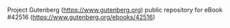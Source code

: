 Project Gutenberg (https://www.gutenberg.org) public repository for eBook #42516 (https://www.gutenberg.org/ebooks/42516)
